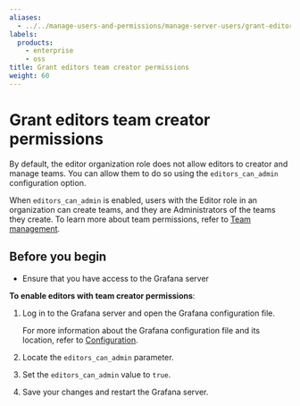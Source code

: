 ```yaml
---
aliases:
  - ../../manage-users-and-permissions/manage-server-users/grant-editor-admin-permissions/
labels:
  products:
    - enterprise
    - oss
title: Grant editors team creator permissions
weight: 60
---
```


# Grant editors team creator permissions

By default, the editor organization role does not allow editors to creator and manage teams. You can allow them to do so using the `editors_can_admin` configuration option.

When `editors_can_admin` is enabled, users with the Editor role in an organization can create teams, and they are Administrators of the teams they create. To learn more about team permissions, refer to [Team management](../../../team-management/).

## Before you begin

- Ensure that you have access to the Grafana server

**To enable editors with team creator permissions**:

1. Log in to the Grafana server and open the Grafana configuration file.

   For more information about the Grafana configuration file and its location, refer to [Configuration](../../../../setup-grafana/configure-grafana/).

1. Locate the `editors_can_admin` parameter.
1. Set the `editors_can_admin` value to `true`.
1. Save your changes and restart the Grafana server.

